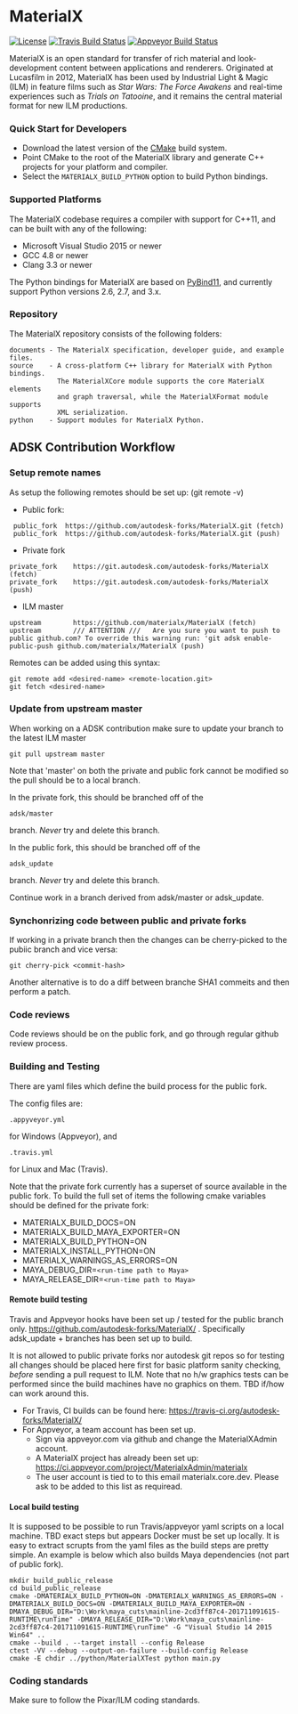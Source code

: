 # MaterialX

[![License](https://img.shields.io/badge/License-Apache%202.0-blue.svg)](https://github.com/materialx/MaterialX/blob/master/LICENSE.txt)
[![Travis Build Status](https://travis-ci.org/materialx/MaterialX.svg?branch=master)](https://travis-ci.org/materialx/MaterialX)
[![Appveyor Build Status](https://ci.appveyor.com/api/projects/status/13103i35tqr8mb81?svg=true)](https://ci.appveyor.com/project/jstone-lucasfilm/materialx)

MaterialX is an open standard for transfer of rich material and look-development content between applications and renderers.  Originated at Lucasfilm in 2012, MaterialX has been used by Industrial Light & Magic (ILM) in feature films such as _Star Wars: The Force Awakens_ and real-time experiences such as _Trials on Tatooine_, and it remains the central material format for new ILM productions.

### Quick Start for Developers

- Download the latest version of the [CMake](https://cmake.org/) build system.
- Point CMake to the root of the MaterialX library and generate C++ projects for your platform and compiler.
- Select the `MATERIALX_BUILD_PYTHON` option to build Python bindings.

### Supported Platforms

The MaterialX codebase requires a compiler with support for C++11, and can be built with any of the following:

- Microsoft Visual Studio 2015 or newer
- GCC 4.8 or newer
- Clang 3.3 or newer

The Python bindings for MaterialX are based on [PyBind11](https://github.com/pybind/pybind11), and currently support Python versions 2.6, 2.7, and 3.x.

### Repository

The MaterialX repository consists of the following folders:

    documents - The MaterialX specification, developer guide, and example files.
    source    - A cross-platform C++ library for MaterialX with Python bindings.
                The MaterialXCore module supports the core MaterialX elements
                and graph traversal, while the MaterialXFormat module supports
                XML serialization.
    python    - Support modules for MaterialX Python.

## ADSK Contribution Workflow

### Setup remote names
As setup the following remotes should be set up: (git remote -v)

- Public fork:
```
 public_fork  https://github.com/autodesk-forks/MaterialX.git (fetch)
 public_fork  https://github.com/autodesk-forks/MaterialX.git (push)
```

- Private fork
```
private_fork    https://git.autodesk.com/autodesk-forks/MaterialX (fetch)
private_fork    https://git.autodesk.com/autodesk-forks/MaterialX (push)
```

- ILM master
```
upstream        https://github.com/materialx/MaterialX (fetch)
upstream        /// ATTENTION ///   Are you sure you want to push to public github.com? To override this warning run: 'git adsk enable-public-push github.com/materialx/MaterialX (push)
```

Remotes can be added using this syntax:
```
git remote add <desired-name> <remote-location.git>
git fetch <desired-name>
```

### Update from upstream master
When working on a ADSK contribution make sure to update your branch to the latest ILM master
```
git pull upstream master
```

Note that 'master' on both the private and public fork cannot be modified so the pull should be to a local branch.

In the private fork, this should be branched off of the
```
adsk/master
```
branch. *Never* try and delete this branch.

In the public fork, this should be branched off of the 
```
adsk_update
```
branch. *Never* try and delete this branch.

Continue work in a branch derived from adsk/master or adsk_update. 

### Synchonrizing code between public and private forks
If working in a private branch then the changes can be cherry-picked to the pubiic branch and vice versa:
```
git cherry-pick <commit-hash>
```
Another alternative is to do a diff between branche SHA1 commeits and then perform a patch.

### Code reviews
Code reviews should be on the public fork, and go through regular github review process.

### Building and Testing
There are yaml files which define the build process for the public fork.

The config files are:
```
.appyveyor.yml 
```
for Windows (Appveyor), and 
```
.travis.yml 
```
for Linux and Mac (Travis). 

Note that the private fork currently has a superset of
source available in the public fork. To build the full set of items the following cmake variables should be defined
for the private fork:
* MATERIALX_BUILD_DOCS=ON
* MATERIALX_BUILD_MAYA_EXPORTER=ON
* MATERIALX_BUILD_PYTHON=ON
* MATERIALX_INSTALL_PYTHON=ON
* MATERIALX_WARNINGS_AS_ERRORS=ON
* MAYA_DEBUG_DIR=```<run-time path to Maya>```
* MAYA_RELEASE_DIR=```<run-time path to Maya>```

#### Remote build testing

Travis and Appveyor hooks have been set up / tested for the public branch only. https://github.com/autodesk-forks/MaterialX/ .
Specifically adsk_update + branches has been set up to build.

It is not allowed to public private forks nor autodesk git repos so for testing all changes should be placed here first for basic platform sanity checking, *before* sending a pull request to ILM. Note that no h/w graphics tests can be performed since the build machines have no graphics on them. TBD if/how can work around this.

* For Travis, CI builds can be found here: https://travis-ci.org/autodesk-forks/MaterialX/
* For Appveyor, a team account has been set up.
    * Sign via appveyor.com via github and change the MaterialXAdmin account. 
    * A MaterialX project has already been set up: https://ci.appveyor.com/project/MaterialxAdmin/materialx
    * The user account is tied to to this email materialx.core.dev. Please ask to be added to this list as requiread. 

#### Local build testing

It is supposed to be possible to run Travis/appveyor yaml scripts on a local machine. TBD exact steps but appears Docker
must be set up locally. It is easy to extract scrupts from the yaml files as the build steps are pretty simple. An
example is below which also builds Maya dependencies (not part of public fork).
```
mkdir build_public_release
cd build_public_release
cmake -DMATERIALX_BUILD_PYTHON=ON -DMATERIALX_WARNINGS_AS_ERRORS=ON -DMATERIALX_BUILD_DOCS=ON -DMATERIALX_BUILD_MAYA_EXPORTER=ON -DMAYA_DEBUG_DIR="D:\Work\maya_cuts\mainline-2cd3ff87c4-201711091615-RUNTIME\runTime" -DMAYA_RELEASE_DIR="D:\Work\maya_cuts\mainline-2cd3ff87c4-201711091615-RUNTIME\runTime" -G "Visual Studio 14 2015 Win64" ..
cmake --build . --target install --config Release
ctest -VV --debug --output-on-failure --build-config Release
cmake -E chdir ../python/MaterialXTest python main.py
```

### Coding standards
Make sure to follow the Pixar/ILM coding standards.
